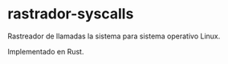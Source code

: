 # rastrador-syscalls
Rastreador de llamadas la sistema para sistema operativo Linux.

Implementado en Rust.
